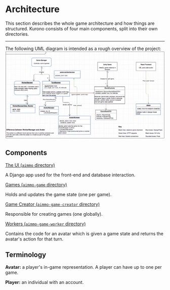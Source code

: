 # Architecture

This section describes the whole game architecture and how things are structured. Kurono consists of four main components, split into their own directories.

---
The following UML diagram is intended as a rough overview of the project:
![](uml.png?raw=true)

## Components

[The UI (`aimmo` directory)](ui/README.md) 

A Django app used for the front-end and database interaction. 

[Games (`aimmo-game` directory)](games/README.md)

Holds and updates the game state (one per game).

[Game Creator (`aimmo-game-creator` directory)](game-creator/README.md)

Responsible for creating games (one globally).

[Workers (`aimmo-game-worker` directory)](workers/README.md)

Contains the code for an avatar which is given a game state and returns the avatar's action for that turn.

## Terminology

**Avatar:** a player's in-game representation. A player can have up to one per game.

**Player:** an individual with an account.

